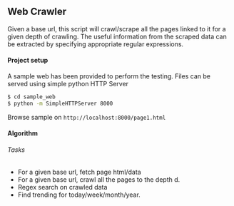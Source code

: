 ## Web Crawler

Given a base url, this script will crawl/scrape all the pages linked to it for a given depth of crawling.
The useful information from the scraped data can be extracted by specifying appropriate regular expressions.

#### Project setup
A sample web has been provided to perform the testing. Files can be served using simple python HTTP Server

```sh
$ cd sample_web
$ python -m SimpleHTTPServer 8000
```
Browse sample on 
`http://localhost:8000/page1.html`

#### Algorithm


###### Tasks 

- For a given base url, fetch page html/data
- For a given base url, crawl all the pages to the depth d.
- Regex search on crawled data
- Find trending for today/week/month/year.
